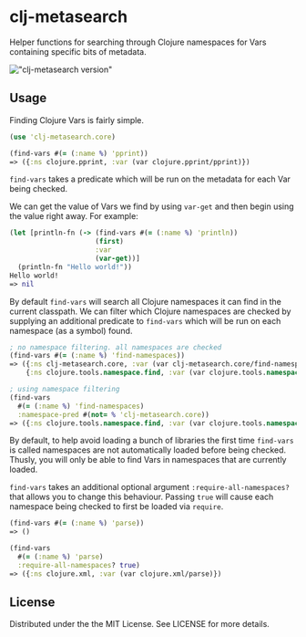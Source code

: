 # clj-metasearch

Helper functions for searching through Clojure namespaces for Vars containing specific bits of metadata.

!["clj-metasearch version"](https://clojars.org/clj-metasearch/latest-version.svg)

## Usage

Finding Clojure Vars is fairly simple.

```clojure
(use 'clj-metasearch.core)

(find-vars #(= (:name %) 'pprint))
=> ({:ns clojure.pprint, :var (var clojure.pprint/pprint)})
```

`find-vars` takes a predicate which will be run on the metadata for each Var being checked.

We can get the value of Vars we find by using `var-get` and then begin using the value right away. For example:

```clojure
(let [println-fn (-> (find-vars #(= (:name %) 'println))
                     (first)
                     :var
                     (var-get))]
  (println-fn "Hello world!"))
Hello world!
=> nil
```

By default `find-vars` will search all Clojure namespaces it can find in the current classpath. We can filter
which Clojure namespaces are checked by supplying an additional predicate to `find-vars` which will be run
on each namespace (as a symbol) found.

```clojure
; no namespace filtering. all namespaces are checked
(find-vars #(= (:name %) 'find-namespaces))
=> ({:ns clj-metasearch.core, :var (var clj-metasearch.core/find-namespaces)}
    {:ns clojure.tools.namespace.find, :var (var clojure.tools.namespace.find/find-namespaces)})

; using namespace filtering
(find-vars
  #(= (:name %) 'find-namespaces)
  :namespace-pred #(not= % 'clj-metasearch.core))
=> ({:ns clojure.tools.namespace.find, :var (var clojure.tools.namespace.find/find-namespaces)})
```

By default, to help avoid loading a bunch of libraries the first time `find-vars` is called namespaces are not
automatically loaded before being checked. Thusly, you will only be able to find Vars in namespaces that are
currently loaded.

`find-vars` takes an additional optional argument `:require-all-namespaces?` that allows you to change this
behaviour. Passing `true` will cause each namespace being checked to first be loaded via `require`.

```clojure
(find-vars #(= (:name %) 'parse))
=> ()

(find-vars
  #(= (:name %) 'parse)
  :require-all-namespaces? true)
=> ({:ns clojure.xml, :var (var clojure.xml/parse)})
```

## License

Distributed under the the MIT License. See LICENSE for more details.
